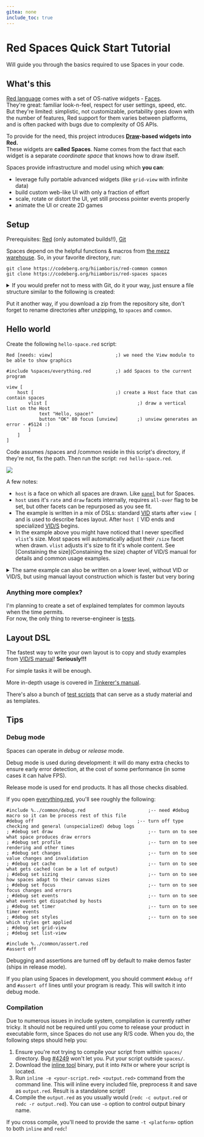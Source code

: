 ```yaml
---
gitea: none
include_toc: true
---
```


# Red Spaces Quick Start Tutorial

Will guide you through the basics required to use Spaces in your code.

## What's this

[Red language](http://red-lang.org/) comes with a set of OS-native widgets - [Faces](https://github.com/red/docs/blob/master/en/view.adoc#face-types).\
They're great: familiar look-n-feel, respect for user settings, speed, etc.\
But they're limited: simplistic, not customizable, portability goes down with the number of features, Red support for them varies between platforms, and is often packed with bugs due to complexity of OS APIs.

To provide for the need, this project introduces **[Draw](https://github.com/red/docs/blob/master/en/draw.adoc)-based widgets into Red.**\
These widgets are **called Spaces**. Name comes from the fact that each widget is a separate *coordinate space* that knows how to draw itself.

Spaces provide infrastructure and model using which **you can**:
- leverage fully portable advanced widgets (like `grid-view` with infinite data)
- build custom web-like UI with only a fraction of effort
- scale, rotate or distort the UI, yet still process pointer events properly
- animate the UI or create 2D games

## Setup

Prerequisites: [Red](http://www.red-lang.org/p/download.html) (only automated builds!!), [Git](https://git-scm.com/downloads)

Spaces depend on the helpful functions & macros from [the mezz warehouse](https://codeberg.org/hiiamboris/red-common). So, in your favorite directory, run:
```
git clone https://codeberg.org/hiiamboris/red-common common
git clone https://codeberg.org/hiiamboris/red-spaces spaces
```

<details>
	<summary>
		If you would prefer not to mess with Git, do it your way, just ensure a file structure similar to the following is created:
	</summary>

```
%spaces/
%spaces/auxi.red 
%spaces/comments 
%spaces/creators.md 
%spaces/debug-helpers.red 
%spaces/events.red 
%spaces/everything.red 
%spaces/focus.red 
%spaces/hittest.red 
%spaces/pen-test.red 
%spaces/quickstart.md 
%spaces/README.md 
%spaces/reference.md 
%spaces/single-click.red 
%spaces/spaces.red 
%spaces/standard-handlers.red 
%spaces/styles.red 
%spaces/tabbing.red 
%spaces/timers.red 
%spaces/traversal.red 

%spaces/tests/ 
%spaces/tests/grid-test1.red 
%spaces/tests/grid-test2.red 
%spaces/tests/grid-test3.red 
%spaces/tests/grid-test4.red 
%spaces/tests/grid-test5.red 
%spaces/tests/grid-test6.red 
%spaces/tests/grid-test7.red 
%spaces/tests/list-test.red 
%spaces/tests/README.md 
%spaces/tests/scrollbars-test.red 
%spaces/tests/spiral-test.red 
%spaces/tests/web-test.red

%common/
%common/apply.red 
%common/assert.red 
%common/bind-only.red 
%common/bmatch.red 
%common/catchers.red 
%common/clock-each.red 
%common/clock.red 
%common/collect-set-words.red 
%common/composite.md 
%common/composite.red 
%common/contrast-with.red 
%common/count.red 
%common/debug.red 
%common/do-atomic.red 
%common/do-queued-events.red 
%common/do-unseen.red 
%common/embed-image.red 
%common/error-macro.red 
%common/everything.red 
%common/expect.red 
%common/explore.red 
%common/extremi.red 
%common/for-each.red 
%common/format-number.red 
%common/format-readable.red 
%common/forparse.red 
%common/glob-test.red 
%common/glob.md 
%common/glob.red 
%common/is-face.red 
%common/keep-type.red 
%common/map-each.red 
%common/modulo.red 
%common/prettify.red 
%common/print-macro.red 
%common/profiling.red 
%common/README.md 
%common/relativity.red 
%common/reshape.md 
%common/reshape.red 
%common/scrollpanel-test.red 
%common/scrollpanel.md 
%common/scrollpanel.red 
%common/selective-catch.red 
%common/setters.red 
%common/show-deep-trace.red 
%common/show-trace.red 
%common/smartload.red 
%common/stepwise-func.red 
%common/stepwise-macro.red 
%common/table.md 
%common/table.red 
%common/tabs.red 
%common/timestamp.red 
%common/trace-deep.red 
%common/trace.red 
%common/with.red 
%common/xyloop.red
```

</details>

Put it another way, if you download a zip from the repository site, don't forget to rename directories after unzipping, to `spaces` and `common`.



## Hello world

Create the following `hello-space.red` script:

```
Red [needs: view]						;) we need the View module to be able to show graphics

#include %spaces/everything.red			;) add Spaces to the current program

view [
	host [								;) create a Host face that can contain spaces
		vlist [									;) draw a vertical list on the Host
			text "Hello, space!"
			button "OK" 80 focus [unview]		;) unview generates an error - #5124 :)
		]
	]
]
```

Code assumes /spaces and /common reside in this script's directory, if they're not, fix the path. Then run the script: `red hello-space.red`.

![](https://link.storjshare.io/raw/jwtiabvp6myahg3zzf3q5zoii7la/gif/spaces/example-hello.png)

A few notes:

- `host` is a face on which all spaces are drawn. Like [`panel`](https://github.com/red/docs/blob/master/en/vid.adoc#panel) but for Spaces.
- `host` uses it's `rate` and `draw` facets internally, requires `all-over` flag to be set, but other facets can be repurposed as you see fit.
- The example is written in a mix of DSLs: standard [VID](https://doc.red-lang.org/en/vid.html) starts after `view [` and is used to describe faces layout. After `host [` VID ends and specialized [VID/S](#layout-dsl) begins.
- In the example above you might have noticed that I never specified `vlist`'s size. Most spaces will automatically adjust their `/size` facet when drawn. `vlist` adjusts it's size to fit it's whole content. See [Constaining the size](Constaining the size) chapter of VID/S manual for details and common usage examples.


<details>
	<summary>
		The same example can also be written on a lower level, without VID or VID/S, but using manual layout construction which is faster but very boring
	</summary>

```
Red [needs: view]						;) we need the View module to be able to show graphics

#include %spaces/everything.red			;) add Spaces to the current program

list: make-space 'list [				;) make-space is used to instantiate spaces
	axis: 'y							;) lists can be horizontal(x) or vertical(y)
	margin: spacing: 10x10				;) list is tight by default, this makes it spacious

	content: reduce [					;) content is a block of NAMES of spaces

		make-space 'text [				;) each make-space creates and returns a new space object
			text: "Hello, space!"		;) like `make prototype [spec..]`, make-space allows to define facets
		]
		make-space 'button [
			data: "OK"					;) data for button can be any Red type
			limits: 80 .. 80			;) limit with min=max fixes the button's size (`..` creates a range!)
			command: [unview]			;) code that is evaluated when button is released
		]
	]
]

host: make-face 'host					;) host face we need to draw spaces on
host/space:  list						;) host must have exactly one space attached to it - here it's `list`
host/draw:   render host				;) `render` returns a list of draw commands, but also sets the /size facet of spaces
host/size:   list/size					;) now we know how big host face we need from previously set list/size
host/offset: 10x10						;) apply default VID margin

window: make-face 'window				;) create window to put host into
window/pane: reduce [host]				;) add host to it
window/size: host/size + 20x20			;) add default VID margins to host/size to infer window/size
window/offset: system/view/screens/1/size - window/size / 2		;) center the window

show window								;) finally, we display the layout
focus-space host/space/content/2		;) focus the button
do-events								;) enter View event loop
```

</details>


### Anything more complex?

I'm planning to create a set of explained templates for common layouts when the time permits.\
For now, the only thing to reverse-engineer is [tests](tests/).


## Layout DSL

The fastest way to write your own layout is to copy and study examples from [VID/S manual](vids.md)! **Seriously!!!**

For simple tasks it will be enough.

More in-depth usage is covered in [Tinkerer's manual](manual.md).

There's also a bunch of [test scripts](tests/README.md) that can serve as a study material and as templates.


## Tips

### Debug mode

Spaces can operate in *debug* or *release* mode.

Debug mode is used during development: it will do many extra checks to ensure early error detection, at the cost of some performance (in some cases it can halve FPS).

Release mode is used for end products. It has all those checks disabled.

If you open [everything.red](everything.red), you'll see roughly the following:
```
#include %../common/debug.red						;-- need #debug macro so it can be process rest of this file
#debug off										;-- turn off type checking and general (unspecialized) debug logs
; #debug set draw									;-- turn on to see what space produces draw errors
; #debug set profile								;-- turn on to see rendering and other times
; #debug set changes								;-- turn on to see value changes and invalidation
; #debug set cache 									;-- turn on to see what gets cached (can be a lot of output)
; #debug set sizing 								;-- turn on to see how spaces adapt to their canvas sizes
; #debug set focus									;-- turn on to see focus changes and errors
; #debug set events									;-- turn on to see what events get dispatched by hosts
; #debug set timer									;-- turn on to see timer events
; #debug set styles									;-- turn on to see which styles get applied
; #debug set grid-view
; #debug set list-view

#include %../common/assert.red
#assert off
```
Debugging and assertions are turned off by default to make demos faster (ships in release mode).

If you plan using Spaces in development, you should comment `#debug off` and `#assert off` lines until your program is ready. This will switch it into debug mode.

### Compilation

Due to numerous issues in include system, compilation is currently rather tricky. It should not be required until you come to release your product in executable form, since Spaces do not use any R/S code. When you do, the following steps should help you:
1. Ensure you're not trying to compile your script from within `spaces/` directory. Bug [#4249](https://github.com/red/red/issues/4249) won't let you. Put your script outside `spaces/`.
2. Download the [inline tool](https://gitlab.com/hiiamboris/red-cli/-/tree/master/mockups/inline) binary, put it into `PATH` or where your script is located.
3. Run `inline -e <your-script.red> <output.red>` command from the command line. This will inline every included file, preprocess it and save as `output.red`. Result is a standalone script!
4. Compile the `output.red` as you usually would (`redc -c output.red` or `redc -r output.red`). You can use `-o` option to control output binary name.

If you cross compile, you'll need to provide the same `-t <platform>` option to both `inline` and `redc`!
